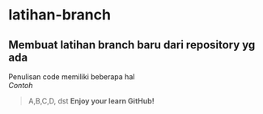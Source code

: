 # latihan-branch
Membuat  latihan branch baru dari repository yg ada
--
Penulisan code memiliki beberapa hal <br>
*Contoh*  
> A,B,C,D, dst
**Enjoy your learn GitHub!** 
